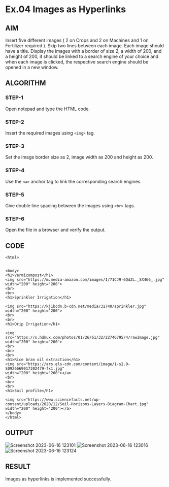 # Ex.04 Images as Hyperlinks
## AIM
  Insert five different images ( 2 on Crops and 2 on Machines and 1 on Fertilizer required ). 
  Skip two lines between each image. Each image should have a title. 
  Display the images with a border of size 2, a width of 200, and a height of 200, 
  it should be linked to a search engine of your choice and when each image is clicked, 
  the respective search engine should be opened in a new window.

## ALGORITHM
### STEP-1
  Open notepad and type the HTML code.

### STEP-2
  Insert the required images using ```<img>``` tag.

### STEP-3
  Set the image border size as 2, image width as 200 and height as 200.

### STEP-4
  Use the ```<a>``` anchor tag to link the corresponding search engines.  

### STEP-5
  Give double line spacing between the images using ```<br>``` tags.
  
### STEP-6
  Open the file in a browser and verify the output.
  
## CODE
```
<html>


<body>
<h1>Vermicompost</h1>
<img src="https://m.media-amazon.com/images/I/71CJ9-6QdZL._SX466_.jpg" width="200" height="200">
<br>
<br>
<h1>Sprinkler Irrigation</h1>

<img src="https://kj1bcdn.b-cdn.net/media/31740/sprinkler.jpg"  width="200" height="200">
<br>
<br>
<h1>Drip Irrigation</h1>

<img src="https://s.hdnux.com/photos/01/26/61/32/22746795/4/rawImage.jpg"
width="200" height="200">
<br>
<br>
<br>
<h1>Rice bran oil extraction</h1>
<img src="https://ars.els-cdn.com/content/image/1-s2.0-S0926669017302479-fx1.jpg"
width="200" height="200"></a>
<br>
<br>
<br>
<h1>Soil profile</h1>

<img src="https://www.sciencefacts.net/wp-content/uploads/2020/12/Soil-Horizons-Layers-Diagram-Chart.jpg"
width="200" height="200"></a>
</body>
</html>
```


## OUTPUT

![Screenshot 2023-06-16 123101](https://github.com/Vengatraj212221010043/Ex04_Web-Design/assets/128878559/87a6a5ef-0022-4d7f-a02f-e08fc41aa535)
![Screenshot 2023-06-16 123016](https://github.com/Vengatraj212221010043/Ex04_Web-Design/assets/128878559/839d0b29-7364-46b2-90fb-8b2fb07c9aef)
![Screenshot 2023-06-16 123124](https://github.com/Vengatraj212221010043/Ex04_Web-Design/assets/128878559/e2307518-8c41-4ce2-9386-9062539cb274)


## RESULT
 Images as hyperlinks is implemented successfully.
